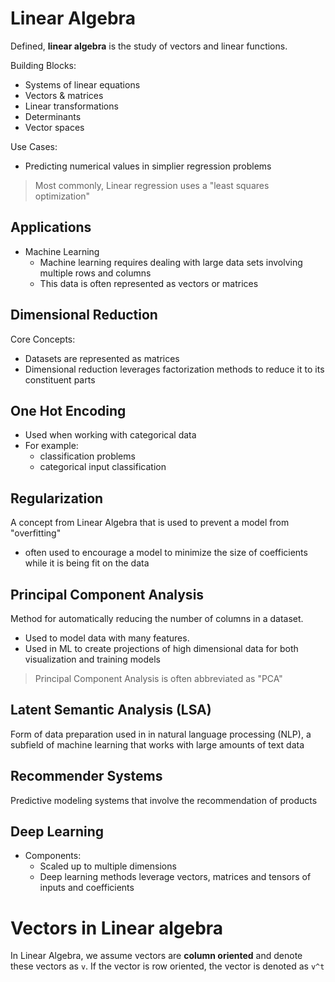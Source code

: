 # Linear Algebra

Defined, **linear algebra** is the study of vectors and linear functions.

Building Blocks:

- Systems of linear equations
- Vectors & matrices
- Linear transformations
- Determinants
- Vector spaces

Use Cases:

- Predicting numerical values in simplier regression problems

> Most commonly, Linear regression uses a "least squares optimization"

## Applications

- Machine Learning
  - Machine learning requires dealing with large data sets involving multiple rows and columns
  - This data is often represented as vectors or matrices

## Dimensional Reduction

Core Concepts:

- Datasets are represented as matrices
- Dimensional reduction leverages factorization methods to reduce it to its constituent parts

## One Hot Encoding

- Used when working with categorical data
- For example:
  - classification problems
  - categorical input classification

## Regularization

A concept from Linear Algebra that is used to prevent a model from "overfitting"

- often used to encourage a model to minimize the size of coefficients while it is being fit on the data

## Principal Component Analysis

Method for automatically reducing the number of columns in a dataset.

- Used to model data with many features.
- Used in ML to create projections of high dimensional data for both visualization and training models

> Principal Component Analysis is often abbreviated as "PCA"

## Latent Semantic Analysis (LSA)

Form of data preparation used in in natural language processing (NLP), a subfield of machine learning that works with large amounts of text data

## Recommender Systems

Predictive modeling systems that involve the recommendation of products

## Deep Learning

- Components:
  - Scaled up to multiple dimensions
  - Deep learning methods leverage vectors, matrices and tensors of inputs and coefficients

# Vectors in Linear algebra

In Linear Algebra, we assume vectors are **column oriented** and denote these vectors as `v`. If the vector is row oriented, the vector is denoted as `v^t`
